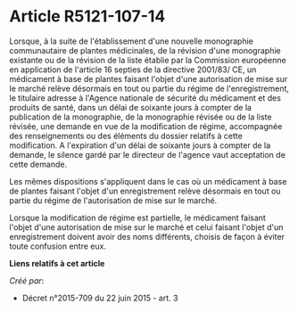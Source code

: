 # Article R5121-107-14

Lorsque, à la suite de l'établissement d'une nouvelle monographie communautaire de plantes médicinales, de la révision d'une
monographie existante ou de la révision de la liste établie par la Commission européenne en application de l'article 16
septies de la directive 2001/83/ CE, un médicament à base de plantes faisant l'objet d'une autorisation de mise sur le marché
relève désormais en tout ou partie du régime de l'enregistrement, le titulaire adresse à l'Agence nationale de sécurité du
médicament et des produits de santé, dans un délai de soixante jours à compter de la publication de la monographie, de la
monographie révisée ou de la liste révisée, une demande en vue de la modification de régime, accompagnée des renseignements
ou des éléments du dossier relatifs à cette modification. A l'expiration d'un délai de soixante jours à compter de la
demande, le silence gardé par le directeur de l'agence vaut acceptation de cette demande. 

Les mêmes dispositions s'appliquent dans le cas où un médicament à base de plantes faisant l'objet d'un enregistrement relève
désormais en tout ou partie du régime de l'autorisation de mise sur le marché. 

Lorsque la modification de régime est partielle, le médicament faisant l'objet d'une autorisation de mise sur le marché et
celui faisant l'objet d'un enregistrement doivent avoir des noms différents, choisis de façon à éviter toute confusion entre
eux.

**Liens relatifs à cet article**

_Créé par_:

  - Décret n°2015-709 du 22 juin 2015 - art. 3
